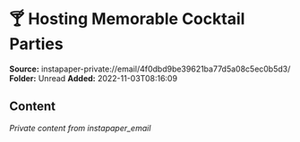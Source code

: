 # 🍸 Hosting Memorable Cocktail Parties

**Source:** instapaper-private://email/4f0dbd9be39621ba77d5a08c5ec0b5d3/
**Folder:** Unread
**Added:** 2022-11-03T08:16:09




## Content
*Private content from instapaper_email*
